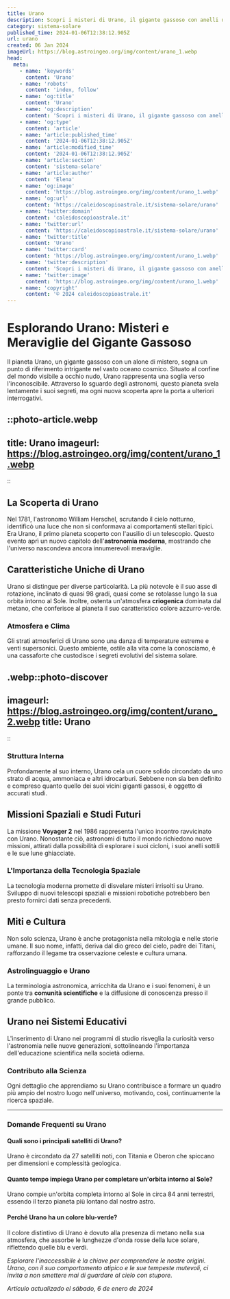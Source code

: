 ```yaml
---
title: Urano
description: Scopri i misteri di Urano, il gigante gassoso con anelli unici. Leggi il nostro blog per esplorare i segreti del pianeta più freddo!
category: sistema-solare
published_time: 2024-01-06T12:38:12.905Z
url: urano
created: 06 Jan 2024
imageUrl: https://blog.astroingeo.org/img/content/urano_1.webp
head:
  meta:
    - name: 'keywords'
      content: 'Urano'
    - name: 'robots'
      content: 'index, follow'
    - name: 'og:title'
      content: 'Urano'
    - name: 'og:description'
      content: 'Scopri i misteri di Urano, il gigante gassoso con anelli unici. Leggi il nostro blog per esplorare i segreti del pianeta più freddo!'
    - name: 'og:type'
      content: 'article'
    - name: 'article:published_time'
      content: '2024-01-06T12:38:12.905Z'
    - name: 'article:modified_time'
      content: '2024-01-06T12:38:12.905Z'
    - name: 'article:section'
      content: 'sistema-solare'
    - name: 'article:author'
      content: 'Elena'
    - name: 'og:image'
      content: 'https://blog.astroingeo.org/img/content/urano_1.webp'
    - name: 'og:url'
      content: 'https://caleidoscopioastrale.it/sistema-solare/urano'
    - name: 'twitter:domain'
      content: 'caleidoscopioastrale.it'
    - name: 'twitter:url'
      content: 'https://caleidoscopioastrale.it/sistema-solare/urano'
    - name: 'twitter:title'
      content: 'Urano'
    - name: 'twitter:card'
      content: 'https://blog.astroingeo.org/img/content/urano_1.webp'
    - name: 'twitter:description'
      content: 'Scopri i misteri di Urano, il gigante gassoso con anelli unici. Leggi il nostro blog per esplorare i segreti del pianeta più freddo!'
    - name: 'twitter:image'
      content: 'https://blog.astroingeo.org/img/content/urano_1.webp'
    - name: 'copyright'
      content: '© 2024 caleidoscopioastrale.it'
---
```

# Esplorando Urano: Misteri e Meraviglie del Gigante Gassoso

Il pianeta Urano, un gigante gassoso con un alone di mistero, segna un punto di riferimento intrigante nel vasto oceano cosmico. Situato al confine del mondo visibile a occhio nudo, Urano rappresenta una soglia verso l'inconoscibile. Attraverso lo sguardo degli astronomi, questo pianeta svela lentamente i suoi segreti, ma ogni nuova scoperta apre la porta a ulteriori interrogativi.

::photo-article.webp
---
title: Urano
imageurl: https://blog.astroingeo.org/img/content/urano_1.webp
---
::

## La Scoperta di Urano

Nel 1781, l'astronomo William Herschel, scrutando il cielo notturno, identificò una luce che non si conformava ai comportamenti stellari tipici. Era Urano, il primo pianeta scoperto con l'ausilio di un telescopio. Questo evento aprì un nuovo capitolo dell'**astronomia moderna**, mostrando che l'universo nascondeva ancora innumerevoli meraviglie.

## Caratteristiche Uniche di Urano

Urano si distingue per diverse particolarità. La più notevole è il suo asse di rotazione, inclinato di quasi 98 gradi, quasi come se rotolasse lungo la sua orbita intorno al Sole. Inoltre, ostenta un'atmosfera **criogenica** dominata dal metano, che conferisce al pianeta il suo caratteristico colore azzurro-verde.

### Atmosfera e Clima

Gli strati atmosferici di Urano sono una danza di temperature estreme e venti supersonici. Questo ambiente, ostile alla vita come la conosciamo, è una cassaforte che custodisce i segreti evolutivi del sistema solare.

.webp::photo-discover
---
imageurl: https://blog.astroingeo.org/img/content/urano_2.webp
title: Urano
---
::

### Struttura Interna

Profondamente al suo interno, Urano cela un cuore solido circondato da uno strato di acqua, ammoniaca e altri idrocarburi. Sebbene non sia ben definito e compreso quanto quello dei suoi vicini giganti gassosi, è oggetto di accurati studi.

## Missioni Spaziali e Studi Futuri

La missione **Voyager 2** nel 1986 rappresenta l'unico incontro ravvicinato con Urano. Nonostante ciò, astronomi di tutto il mondo richiedono nuove missioni, attirati dalla possibilità di esplorare i suoi cicloni, i suoi anelli sottili e le sue lune ghiacciate.

### L'Importanza della Tecnologia Spaziale

La tecnologia moderna promette di disvelare misteri irrisolti su Urano. Sviluppo di nuovi telescopi spaziali e missioni robotiche potrebbero ben presto fornirci dati senza precedenti.

## Miti e Cultura

Non solo scienza, Urano è anche protagonista nella mitologia e nelle storie umane. Il suo nome, infatti, deriva dal dio greco del cielo, padre dei Titani, rafforzando il legame tra osservazione celeste e cultura umana.

### Astrolinguaggio e Urano

La terminologia astronomica, arricchita da Urano e i suoi fenomeni, è un ponte tra **comunità scientifiche** e la diffusione di conoscenza presso il grande pubblico.

## Urano nei Sistemi Educativi

L'inserimento di Urano nei programmi di studio risveglia la curiosità verso l'astronomia nelle nuove generazioni, sottolineando l'importanza dell'educazione scientifica nella società odierna.

### Contributo alla Scienza

Ogni dettaglio che apprendiamo su Urano contribuisce a formare un quadro più ampio del nostro luogo nell'universo, motivando, così, continuamente la ricerca spaziale.

---

### Domande Frequenti su Urano

#### Quali sono i principali satelliti di Urano?
Urano è circondato da 27 satelliti noti, con Titania e Oberon che spiccano per dimensioni e complessità geologica.

#### Quanto tempo impiega Urano per completare un'orbita intorno al Sole?
Urano compie un'orbita completa intorno al Sole in circa 84 anni terrestri, essendo il terzo pianeta più lontano dal nostro astro.

#### Perché Urano ha un colore blu-verde?
Il colore distintivo di Urano è dovuto alla presenza di metano nella sua atmosfera, che assorbe le lunghezze d'onda rosse della luce solare, riflettendo quelle blu e verdi.

*Esplorare l'inaccessibile è la chiave per comprendere le nostre origini. Urano, con il suo comportamento atipico e le sue tempeste mutevoli, ci invita a non smettere mai di guardare al cielo con stupore.*

_Artículo actualizado el sábado, 6 de enero de 2024_